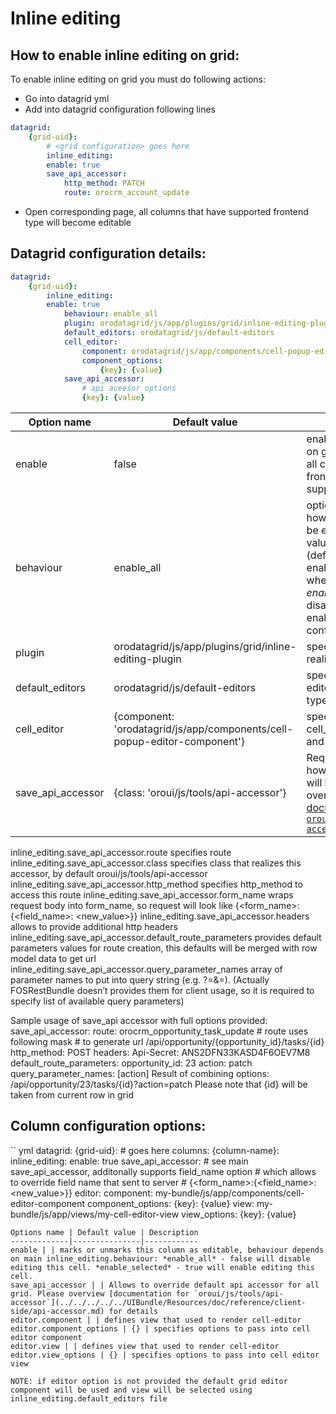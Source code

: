 # Inline editing
## How to enable inline editing on grid:
To enable inline editing on grid you must do following actions:

- Go into datagrid yml
- Add into datagrid configuration following lines
``` yml
datagrid:
    {grid-uid}:
        # <grid configuration> goes here
        inline_editing:
        enable: true
        save_api_accessor:
            http_method: PATCH
            route: orocrm_account_update
```
- Open corresponding page, all columns that have supported frontend type will become editable

## Datagrid configuration details:
``` yml
datagrid:
    {grid-uid}:
        inline_editing:
        enable: true
            behaviour: enable_all
            plugin: orodatagrid/js/app/plugins/grid/inline-editing-plugin
            default_editors: orodatagrid/js/default-editors
            cell_editor:
                component: orodatagrid/js/app/components/cell-popup-editor-component
                component_options:
                    {key}: {value}
            save_api_accessor:
                # api aceesor options
                {key}: {value}
```
Option name              | Default value | Description
-------------------------|---------------|------------
enable    | false         | enables inline editing on grid. By default on all cells what have frontend type that support inline editing
behaviour | enable_all    | option specifies a way how inline editing will be enabled. Possible values: *enable_all* - (default). this will enable inline editing where possible. *enable_selected* - disable by default, enable only on configured cells
plugin    | orodatagrid/js/app/plugins/grid/inline-editing-plugin | specifies plugin realization
default_editors | orodatagrid/js/default-editors | specifies default editors for front-end types
cell_editor | {component: 'orodatagrid/js/app/components/cell-popup-editor-component'} | specifies default cell_editor_component and their options
save_api_accessor | {class: 'oroui/js/tools/api-accessor'} | Required. Describes how update request will be sent. Please overview [documentation for `oroui/js/tools/api-accessor`](../../../../../UIBundle/Resources/doc/reference/client-side/api-accessor.md)

inline_editing.save_api_accessor.route specifies route
inline_editing.save_api_accessor.class specifies class that realizes this accessor, by default
oroui/js/tools/api-accessor
	inline_editing.save_api_accessor.http_method specifies http_method to access this route
	inline_editing.save_api_accessor.form_name wraps request body into form_name, so request will look like
					{<form_name>:{<field_name>: <new_value>}}
inline_editing.save_api_accessor.headers allows to provide additional http headers
inline_editing.save_api_accessor.default_route_parameters provides default parameters values for
route creation, this defaults will be merged with row model data to get url
inline_editing.save_api_accessor.query_parameter_names array of parameter names to put into query
string (e.g. ?<parameter-name>=<value>&<parameter-name>=<value>). (Actually
FOSRestBundle doesn’t provides them for client usage, so it is required to specify list of available query parameters)

Sample usage of save_api accessor with full options provided:
      save_api_accessor:
            route: orocrm_opportunity_task_update # route uses following mask
 					# to generate url /api/opportunity/{opportunity_id}/tasks/{id}
            http_method: POST
		headers:
    Api-Secret: ANS2DFN33KASD4F6OEV7M8
default_route_parameters:
    opportunity_id: 23
    action: patch
query_parameter_names: [action]
 Result of combining options:
/api/opportunity/23/tasks/{id}?action=patch
            Please note that {id} will be taken from current row in grid

## Column configuration options:
`` yml
datagrid:
    {grid-uid}:
        # <grid configuration> goes here
        columns:
        {column-name}:
            inline_editing:
                enable: true
                save_api_accessor:
                    # see main save_api_accessor, additonally supports field_name option
                    # which allows to override field name that sent to server
                    # {<form_name>:{<field_name>: <new_value>}}
                editor:
                    component: my-bundle/js/app/components/cell-editor-component
                    component_options:
                        {key}: {value}
                    view: my-bundle/js/app/views/my-cell-editor-view
                    view_options:
                        {key}: {value}
```
Options name | Default value | Description
-------------|---------------|------------
enable | | marks or unmarks this column as editable, behaviour depends on main inline_editing.behaviour: *enable_all* - false will disable editing this cell. *enable_selected* - true will enable editing this cell.
save_api_accessor | | Allows to override default api accessor for all grid. Please overview [documentation for `oroui/js/tools/api-accessor`](../../../../../UIBundle/Resources/doc/reference/client-side/api-accessor.md) for details
editor.component | | defines view that used to render cell-editor
editor.component_options | {} | specifies options to pass into cell editor component
editor.view | | defines view that used to render cell-editor
editor.view_options | {} | specifies options to pass into cell editor view

NOTE: if editor option is not provided the default grid editor component will be used and view will be selected using inline_editing.default_editors file
